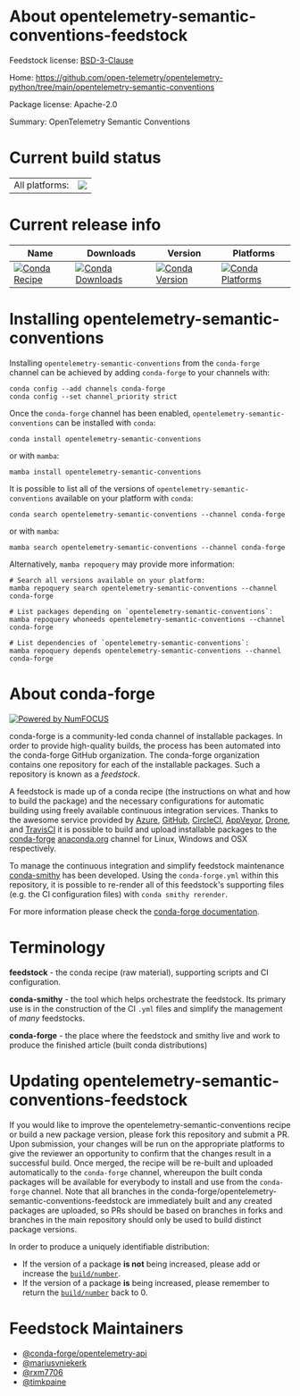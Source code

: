 About opentelemetry-semantic-conventions-feedstock
==================================================

Feedstock license: [BSD-3-Clause](https://github.com/conda-forge/opentelemetry-semantic-conventions-feedstock/blob/main/LICENSE.txt)

Home: https://github.com/open-telemetry/opentelemetry-python/tree/main/opentelemetry-semantic-conventions

Package license: Apache-2.0

Summary: OpenTelemetry Semantic Conventions

Current build status
====================


<table><tr><td>All platforms:</td>
    <td>
      <a href="https://dev.azure.com/conda-forge/feedstock-builds/_build/latest?definitionId=12772&branchName=main">
        <img src="https://dev.azure.com/conda-forge/feedstock-builds/_apis/build/status/opentelemetry-semantic-conventions-feedstock?branchName=main">
      </a>
    </td>
  </tr>
</table>

Current release info
====================

| Name | Downloads | Version | Platforms |
| --- | --- | --- | --- |
| [![Conda Recipe](https://img.shields.io/badge/recipe-opentelemetry--semantic--conventions-green.svg)](https://anaconda.org/conda-forge/opentelemetry-semantic-conventions) | [![Conda Downloads](https://img.shields.io/conda/dn/conda-forge/opentelemetry-semantic-conventions.svg)](https://anaconda.org/conda-forge/opentelemetry-semantic-conventions) | [![Conda Version](https://img.shields.io/conda/vn/conda-forge/opentelemetry-semantic-conventions.svg)](https://anaconda.org/conda-forge/opentelemetry-semantic-conventions) | [![Conda Platforms](https://img.shields.io/conda/pn/conda-forge/opentelemetry-semantic-conventions.svg)](https://anaconda.org/conda-forge/opentelemetry-semantic-conventions) |

Installing opentelemetry-semantic-conventions
=============================================

Installing `opentelemetry-semantic-conventions` from the `conda-forge` channel can be achieved by adding `conda-forge` to your channels with:

```
conda config --add channels conda-forge
conda config --set channel_priority strict
```

Once the `conda-forge` channel has been enabled, `opentelemetry-semantic-conventions` can be installed with `conda`:

```
conda install opentelemetry-semantic-conventions
```

or with `mamba`:

```
mamba install opentelemetry-semantic-conventions
```

It is possible to list all of the versions of `opentelemetry-semantic-conventions` available on your platform with `conda`:

```
conda search opentelemetry-semantic-conventions --channel conda-forge
```

or with `mamba`:

```
mamba search opentelemetry-semantic-conventions --channel conda-forge
```

Alternatively, `mamba repoquery` may provide more information:

```
# Search all versions available on your platform:
mamba repoquery search opentelemetry-semantic-conventions --channel conda-forge

# List packages depending on `opentelemetry-semantic-conventions`:
mamba repoquery whoneeds opentelemetry-semantic-conventions --channel conda-forge

# List dependencies of `opentelemetry-semantic-conventions`:
mamba repoquery depends opentelemetry-semantic-conventions --channel conda-forge
```


About conda-forge
=================

[![Powered by
NumFOCUS](https://img.shields.io/badge/powered%20by-NumFOCUS-orange.svg?style=flat&colorA=E1523D&colorB=007D8A)](https://numfocus.org)

conda-forge is a community-led conda channel of installable packages.
In order to provide high-quality builds, the process has been automated into the
conda-forge GitHub organization. The conda-forge organization contains one repository
for each of the installable packages. Such a repository is known as a *feedstock*.

A feedstock is made up of a conda recipe (the instructions on what and how to build
the package) and the necessary configurations for automatic building using freely
available continuous integration services. Thanks to the awesome service provided by
[Azure](https://azure.microsoft.com/en-us/services/devops/), [GitHub](https://github.com/),
[CircleCI](https://circleci.com/), [AppVeyor](https://www.appveyor.com/),
[Drone](https://cloud.drone.io/welcome), and [TravisCI](https://travis-ci.com/)
it is possible to build and upload installable packages to the
[conda-forge](https://anaconda.org/conda-forge) [anaconda.org](https://anaconda.org/)
channel for Linux, Windows and OSX respectively.

To manage the continuous integration and simplify feedstock maintenance
[conda-smithy](https://github.com/conda-forge/conda-smithy) has been developed.
Using the ``conda-forge.yml`` within this repository, it is possible to re-render all of
this feedstock's supporting files (e.g. the CI configuration files) with ``conda smithy rerender``.

For more information please check the [conda-forge documentation](https://conda-forge.org/docs/).

Terminology
===========

**feedstock** - the conda recipe (raw material), supporting scripts and CI configuration.

**conda-smithy** - the tool which helps orchestrate the feedstock.
                   Its primary use is in the construction of the CI ``.yml`` files
                   and simplify the management of *many* feedstocks.

**conda-forge** - the place where the feedstock and smithy live and work to
                  produce the finished article (built conda distributions)


Updating opentelemetry-semantic-conventions-feedstock
=====================================================

If you would like to improve the opentelemetry-semantic-conventions recipe or build a new
package version, please fork this repository and submit a PR. Upon submission,
your changes will be run on the appropriate platforms to give the reviewer an
opportunity to confirm that the changes result in a successful build. Once
merged, the recipe will be re-built and uploaded automatically to the
`conda-forge` channel, whereupon the built conda packages will be available for
everybody to install and use from the `conda-forge` channel.
Note that all branches in the conda-forge/opentelemetry-semantic-conventions-feedstock are
immediately built and any created packages are uploaded, so PRs should be based
on branches in forks and branches in the main repository should only be used to
build distinct package versions.

In order to produce a uniquely identifiable distribution:
 * If the version of a package **is not** being increased, please add or increase
   the [``build/number``](https://docs.conda.io/projects/conda-build/en/latest/resources/define-metadata.html#build-number-and-string).
 * If the version of a package **is** being increased, please remember to return
   the [``build/number``](https://docs.conda.io/projects/conda-build/en/latest/resources/define-metadata.html#build-number-and-string)
   back to 0.

Feedstock Maintainers
=====================

* [@conda-forge/opentelemetry-api](https://github.com/orgs/conda-forge/teams/opentelemetry-api/)
* [@mariusvniekerk](https://github.com/mariusvniekerk/)
* [@rxm7706](https://github.com/rxm7706/)
* [@timkpaine](https://github.com/timkpaine/)

